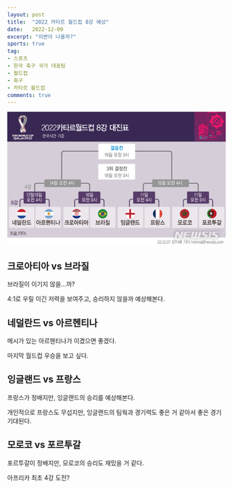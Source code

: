 ```yaml
---
layout: post
title:  "2022 카타르 월드컵 8강 예상"
date:   2022-12-09
excerpt: "이변이 나올까?"
sports: true
tag:
- 스포츠
- 한국 축구 국가 대표팀
- 월드컵
- 축구
- 카타르 월드컵
comments: true
---
```


![대진표](../img/2022/worldcup_8.jpg)

## 크로아티아 vs 브라질

브라질이 이기지 않을...까?

4:1로 우릴 이긴 저력을 보여주고, 승리하지 않을까 예상해본다.

## 네덜란드 vs 아르헨티나

메시가 있는 아르헨티나가 이겼으면 좋겠다.

마지막 월드컵 우승을 보고 싶다.

## 잉글랜드 vs 프랑스

프랑스가 정배지만, 잉글랜드의 승리를 예상해본다.

개인적으로 프랑스도 무섭지만, 잉글랜드의 팀웍과 경기력도 좋은 거 같아서 좋은 경기 기대된다.

## 모로코 vs 포르투갈

포르투갈이 정배지만, 모로코의 승리도 재밌을 거 같다.

아프리카 최초 4강 도전?